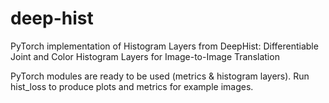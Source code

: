 # deep-hist
PyTorch implementation of Histogram Layers from DeepHist: Differentiable Joint and Color Histogram Layers for Image-to-Image Translation

PyTorch modules are ready to be used (metrics & histogram layers).
Run hist_loss to produce plots and metrics for example images.
